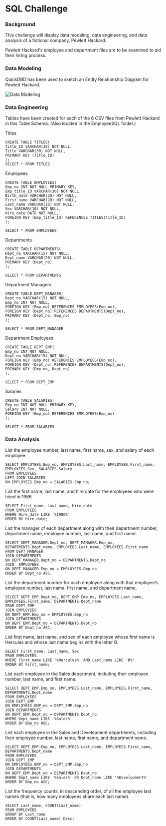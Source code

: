 # SQL Challenge

### Background
This challenge will display data modeling, data engineering, and data analysis of a fictional company, Pewlett Hackard.

Pewlett Hackard's employee and department files are to be examined to aid their hiring process. 


### Data Modeling 
QuickDBD has been used to sketch an Entity Relationship Diagram for Pewlett Hackard.

![Data Modeling ](https://user-images.githubusercontent.com/121995835/228045206-e0fa6b98-1c31-425c-9127-f1cf99c88e9b.png)


### Data Engineering 
Tables have been created for each of the 6 CSV files from Pewlett Hackard in this Table Schema. (Also located in the EmployeeSQL folder.) 


Titles  

	CREATE TABLE TITLES(
	Title_ID VARCHAR(20) NOT NULL,
	Title VARCHAR(30) NOT NULL,
	PRIMARY KEY (Title_ID)
	);
	SELECT * FROM TITLES

Employees 

	CREATE TABLE EMPLOYEES(
	Emp_no INT NOT NULL PRIMARY KEY,
	Emp_title_ID VARCHAR(30) NOT NULL,
	Birth_date VARCHAR(20) NOT NULL,
	First_name VARCHAR(20) NOT NULL,
	Last_name VARCHAR(20) NOT NULL,
	Sex VARCHAR(10) NOT NULL, 
	Hire_date DATE NOT NULL,
	FOREIGN KEY (Emp_title_ID) REFERENCES TITLES(Title_ID)
	);

	SELECT * FROM EMPLOYEES

Departments 

	CREATE TABLE DEPARTMENTS(
	Dept_no VARCHAR(15) NOT NULL,
	Dept_name VARCHAR(20) NOT NULL,
	PRIMARY KEY (Dept_no)
	);

	SELECT * FROM DEPARTMENTS

Department Managers

	CREATE TABLE DEPT_MANAGER(
	Dept_no VARCHAR(15) NOT NULL,
	Emp_no INT NOT NULL,
	FOREIGN KEY (Emp_no) REFERENCES EMPLOYEES(Emp_no),
	FOREIGN KEY (Dept_no) REFERENCES DEPARTMENTS(Dept_no),
	PRIMARY KEY (Dept_no, Emp_no)
	);

	SELECT * FROM DEPT_MANAGER

Department Employees

	CREATE TABLE DEPT_EMP(
	Emp_no INT NOT NULL,
	Dept_no VARCHAR(15) NOT NULL,
	FOREIGN KEY (Emp_no) REFERENCES EMPLOYEES(Emp_no),
	FOREIGN KEY (Dept_no) REFERENCES DEPARTMENTS(Dept_no),
	PRIMARY KEY (Emp_no, Dept_no)
	);

	SELECT * FROM DEPT_EMP

Salaries 

	CREATE TABLE SALARIES(
	Emp_no INT NOT NULL PRIMARY KEY,
	Salary INT NOT NULL,
	FOREIGN KEY (Emp_no) REFERENCES EMPLOYEES(Emp_no)
	);

	SELECT * FROM SALARIES
	

### Data Analysis
List the employee number, last name, first name, sex, and salary of each employee.

	SELECT EMPLOYEES.Emp_no, EMPLOYEES.Last_name, EMPLOYEES.First_name, EMPLOYEES.Sex, SALARIES.Salary 
	FROM EMPLOYEES
	LEFT JOIN SALARIES 
	ON EMPLOYEES.Emp_no = SALARIES.Emp_no;
	
List the first name, last name, and hire date for the employees who were hired in 1986.

	SELECT First_name, Last_name, Hire_date
	FROM EMPLOYEES
	WHERE Hire_date LIKE '%1986%'
	ORDER BY Hire_date;

List the manager of each department along with their department number, department name, employee number, last name, and first name.

	SELECT DEPT_MANAGER.Dept_no, DEPT_MANAGER.Emp_no, DEPARTMENTS.Dept_name, EMPLOYEES.Last_name, EMPLOYEES.First_name
	FROM DEPT_MANAGER
	JOIN DEPARTMENTS
	ON DEPT_MANAGER.Dept_no = DEPARTMENTS.Dept_no
	JOIN  EMPLOYEES
	ON DEPT_MANAGER.Emp_no = EMPLOYEES.Emp_no
	ORDER BY Dept_no ASC;

List the department number for each employee along with that employee’s employee number, last name, first name, and department name.

	SELECT DEPT_EMP.Dept_no, DEPT_EMP.Emp_no, EMPLOYEES.Last_name, EMPLOYEES.First_name, DEPARTMENTS.Dept_name
	FROM DEPT_EMP
	JOIN EMPLOYEES
	ON DEPT_EMP.Emp_no = EMPLOYEES.Emp_no
	JOIN DEPARTMENTS
	ON DEPT_EMP.Dept_no = DEPARTMENTS.Dept_no
	ORDER BY Dept_no ASC;

List first name, last name, and sex of each employee whose first name is Hercules and whose last name begins with the letter B.

	SELECT First_name, Last_name, Sex
	FROM EMPLOYEES
	WHERE First_name LIKE '%Hercules%' AND Last_name LIKE 'B%'
	ORDER BY First_name;

List each employee in the Sales department, including their employee number, last name, and first name.

	SELECT DEPT_EMP.Emp_no, EMPLOYEES.Last_name, EMPLOYEES.First_name, DEPARTMENTS.Dept_name
	FROM EMPLOYEES
	JOIN DEPT_EMP
	ON EMPLOYEES.EMP_no = DEPT_EMP.Emp_no 
	JOIN DEPARTMENTS
	ON DEPT_EMP.Dept_no = DEPARTMENTS.Dept_no
	WHERE Dept_name LIKE '%Sales%'
	ORDER BY Emp_no ASC;

List each employee in the Sales and Development departments, including their employee number, last name, first name, and department name.

	SELECT DEPT_EMP.Emp_no, EMPLOYEES.Last_name, EMPLOYEES.First_name, DEPARTMENTS.Dept_name
	FROM EMPLOYEES
	JOIN DEPT_EMP
	ON EMPLOYEES.EMP_no = DEPT_EMP.Emp_no 
	JOIN DEPARTMENTS
	ON DEPT_EMP.Dept_no = DEPARTMENTS.Dept_no
	WHERE Dept_name LIKE '%Sales%' OR Dept_name LIKE '%Development%'
	ORDER BY Emp_no ASC;

List the frequency counts, in descending order, of all the employee last names (that is, how many employees share each last name).

	SELECT Last_name, COUNT(Last_name) 
	FROM EMPLOYEES
	GROUP BY Last_name
	ORDER BY COUNT(Last_name) Desc;
